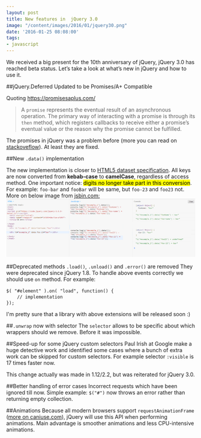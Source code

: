 ```yaml
---
layout: post
title: New features in  jQuery 3.0
image: "/content/images/2016/01/jquery30.png"
date: '2016-01-25 08:08:00'
tags:
- javascript
---
```


We received a big present for the 10th anniversary of jQuery, jQuery 3.0 has reached beta status. Let’s take a look at what’s new in jQuery and how to use it.

##jQuery.Deferred Updated to be Promises/A+ Compatible

Quoting https://promisesaplus.com/
>A `promise` represents the eventual result of an asynchronous operation. The primary way of interacting with a promise is through its `then` method, which registers callbacks to receive either a promise’s eventual value or the reason why the promise cannot be fulfilled.

The promises in jQuery was a problem before (more you can read on [stackoveflow](http://stackoverflow.com/questions/23744612/problems-inherent-to-jquery-deferred-jquery-1-x-2-x)). At least they are fixed.

##New `.data()` implementation

The new implementation is closer to [HTML5 dataset specification](https://html.spec.whatwg.org/multipage/dom.html#dom-dataset). All keys are now converted from **kebab-case** to **camelCase**, regardless of access method. One important notice: <mark>digits no longer take part in this conversion</mark>.  
For example: `foo-bar` and `fooBar` will be same, but `foo-23` and `foo23` not. More on below image from <a class="jsbin-embed" href="https://jsbin.com/mowumodusi/edit?html,js,console,output">jsbin.com:</a>
![](/content/images/2016/01/jsbin.png)


##Deprecated methods `.load()`, `.unload()` and `.error()` are removed
They were deprecated since jQuery 1.8. To handle above events correctly  we should use `on` method. For example:
```
$( "#element" ).on( "load", function() {
    // implementation
});
```
I'm pretty sure that a library with above extensions will be released soon :)

##`.unwrap` now with selector
The `selector` allows to be specific about which wrappers should we remove. Before it was impossible.

##Speed-up for some jQuery custom selectors
Paul Irish at Google make a huge detective work and identified some cases where a bunch of extra work can be skipped for custom selectors. For example selector `:visible` is 17 times faster now.

This change actually was made in 1.12/2.2, but was reiterated for jQuery 3.0.

##Better handling of error cases
Incorrect requests which have been ignored till now. Simple example: `$("#")` now throws an error rather than returning empty collection.

##Animations
Because all modern browsers support `requestAnimationFrame` ([more on caniuse.com]( http://caniuse.com/#search=requestAnimationFrame)), jQuery will use this API when performing animations. 
Main advantage is smoother animations and less CPU-intensive animations.